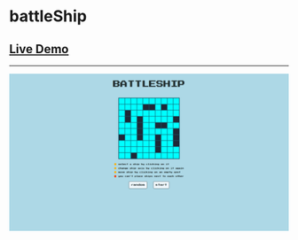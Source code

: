 # battleShip

## [Live Demo](https://arz-barca.github.io/battleShip/)

---

[![battleship demo gif](./demo.gif)](https://arz-barca.github.io/battleShip/)
